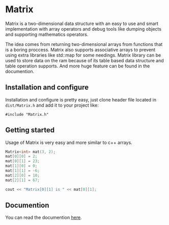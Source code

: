 # Matrix
Matrix is a two-dimensional data structure with an easy to use and smart implementation with array operators and debug tools like dumping objects and supporting mathematics operators.

The idea comes from returning two-dimensional arrays from functions that is a boring proccess. Matrix also supports associative arrays to prevent using extra libraries like std::map for some needings. Matrix library can be used to store data on the ram because of its table based data structure and table operation supports. And more huge feature can be found in the documention.

## Installation and configure
Installation and configure is pretty easy, just clone header file located in `dist/Matrix.h` and add it to your project like:

`#include "Matrix.h"`

## Getting started
Usage of Matrix is very easy and more similar to c++ arrays.

```c++
Matrix<int> mat(3, 2);
mat[0][0] = 2;
mat[0][1] = 23;
mat[1][0] = 0;
mat[1][1] = -6;
mat[2][0] = 10;
mat[2][1] = 67;

cout << "Matrix[0][1] is " << mat[0][1];
```

## Documention
You can read the documention [here](https://www.amirforsati.ir/doc/11).
